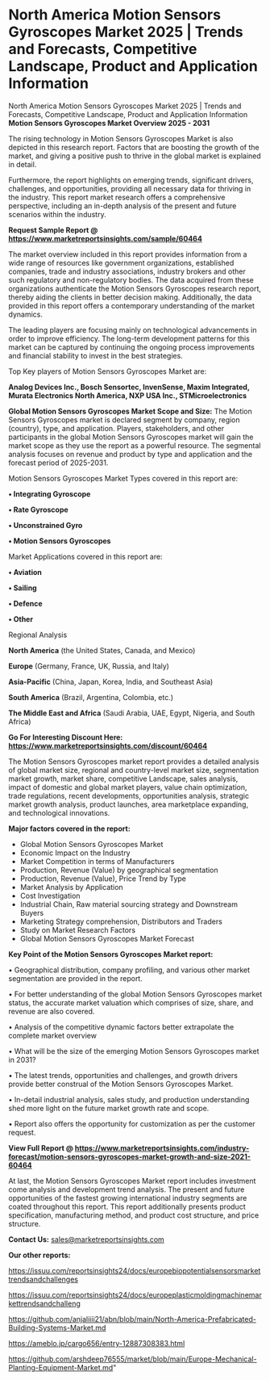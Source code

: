 # North America Motion Sensors Gyroscopes Market 2025 | Trends and Forecasts, Competitive Landscape, Product and Application Information
 North America Motion Sensors Gyroscopes Market 2025 | Trends and Forecasts, Competitive Landscape, Product and Application Information
<Strong> Motion Sensors Gyroscopes Market Overview 2025 - 2031</strong>

The rising technology in Motion Sensors Gyroscopes Market is also depicted in this research report. Factors that are boosting the growth of the market, and giving a positive push to thrive in the global market is explained in detail.

Furthermore, the report highlights on emerging trends, significant drivers, challenges, and opportunities, providing all necessary data for thriving in the industry. This report market research offers a comprehensive perspective, including an in-depth analysis of the present and future scenarios within the industry.

<strong>Request Sample Report @ <a href=https://www.marketreportsinsights.com/sample/60464>https://www.marketreportsinsights.com/sample/60464</a></strong>

The market overview included in this report provides information from a wide range of resources like government organizations, established companies, trade and industry associations, industry brokers and other such regulatory and non-regulatory bodies. The data acquired from these organizations authenticate the Motion Sensors Gyroscopes research report, thereby aiding the clients in better decision making. Additionally, the data provided in this report offers a contemporary understanding of the market dynamics.

The leading players are focusing mainly on technological advancements in order to improve efficiency. The long-term development patterns for this market can be captured by continuing the ongoing process improvements and financial stability to invest in the best strategies.

Top Key players of Motion Sensors Gyroscopes Market are:

<strong>Analog Devices Inc., Bosch Sensortec, InvenSense, Maxim Integrated, Murata Electronics North America, NXP USA Inc., STMicroelectronics</strong>

<strong><b>Global Motion Sensors Gyroscopes Market Scope and Size:</b></strong>
The Motion Sensors Gyroscopes market is declared segment by company, region (country), type, and application. Players, stakeholders, and other participants in the global Motion Sensors Gyroscopes market will gain the market scope as they use the report as a powerful resource. The segmental analysis focuses on revenue and product by type and application and the forecast period of 2025-2031.

Motion Sensors Gyroscopes Market Types covered in this report are:

<strong>• Integrating Gyroscope

• Rate Gyroscope

• Unconstrained Gyro

• Motion Sensors Gyroscopes</strong>

Market Applications covered in this report are:

<strong>• Aviation

• Sailing

• Defence

• Other</strong> 

Regional Analysis

<strong>North America</strong> (the United States, Canada, and Mexico)

<strong>Europe</strong> (Germany, France, UK, Russia, and Italy)

<strong>Asia-Pacific</strong> (China, Japan, Korea, India, and Southeast Asia)

<strong>South America</strong> (Brazil, Argentina, Colombia, etc.)

<strong>The Middle East and Africa</strong> (Saudi Arabia, UAE, Egypt, Nigeria, and South Africa)

<strong>Go For Interesting Discount Here: <a href=https://www.marketreportsinsights.com/discount/60464>https://www.marketreportsinsights.com/discount/60464</a></strong>

The Motion Sensors Gyroscopes market report provides a detailed analysis of global market size, regional and country-level market size, segmentation market growth, market share, competitive Landscape, sales analysis, impact of domestic and global market players, value chain optimization, trade regulations, recent developments, opportunities analysis, strategic market growth analysis, product launches, area marketplace expanding, and technological innovations.

<strong><b>Major factors covered in the report:</b></strong>
<ul>
  <li>Global Motion Sensors Gyroscopes Market </li>
  <li>Economic Impact on the Industry</li>
  <li>Market Competition in terms of Manufacturers</li>
  <li>Production, Revenue (Value) by geographical segmentation</li>
  <li>Production, Revenue (Value), Price Trend by Type</li>
  <li>Market Analysis by Application</li>
  <li>Cost Investigation</li>
  <li>Industrial Chain, Raw material sourcing strategy and Downstream Buyers</li>
  <li>Marketing Strategy comprehension, Distributors and Traders</li>
  <li>Study on Market Research Factors</li>
  <li>Global Motion Sensors Gyroscopes Market Forecast</li>
</ul>

<strong><b>Key Point of the Motion Sensors Gyroscopes Market report:</b></strong>

• Geographical distribution, company profiling, and various other market segmentation are provided in the report.

• For better understanding of the global Motion Sensors Gyroscopes market status, the accurate market valuation which comprises of size, share, and revenue are also covered.

• Analysis of the competitive dynamic factors better extrapolate the complete market overview

• What will be the size of the emerging Motion Sensors Gyroscopes market in 2031?

• The latest trends, opportunities and challenges, and growth drivers provide better construal of the Motion Sensors Gyroscopes Market.

• In-detail industrial analysis, sales study, and production understanding shed more light on the future market growth rate and scope.

• Report also offers the opportunity for customization as per the customer request.

<strong><b>View Full Report @ <a href=https://www.marketreportsinsights.com/industry-forecast/motion-sensors-gyroscopes-market-growth-and-size-2021-60464>https://www.marketreportsinsights.com/industry-forecast/motion-sensors-gyroscopes-market-growth-and-size-2021-60464</a></b></strong>


At last, the Motion Sensors Gyroscopes Market report includes investment come analysis and development trend analysis. The present and future opportunities of the fastest growing international industry segments are coated throughout this report. This report additionally presents product specification, manufacturing method, and product cost structure, and price structure.

<strong>Contact Us:</strong>
sales@marketreportsinsights.com

<strong>Our other reports:</strong>

<a href=https://issuu.com/reportsinsights24/docs/europebiopotentialsensorsmarkettrendsandchallenges>https://issuu.com/reportsinsights24/docs/europebiopotentialsensorsmarkettrendsandchallenges</a>

<a href=https://issuu.com/reportsinsights24/docs/europeplasticmoldingmachinemarkettrendsandchalleng>https://issuu.com/reportsinsights24/docs/europeplasticmoldingmachinemarkettrendsandchalleng</a>

<a href=https://github.com/anjaliiii21/abn/blob/main/North-America-Prefabricated-Building-Systems-Market.md>https://github.com/anjaliiii21/abn/blob/main/North-America-Prefabricated-Building-Systems-Market.md</a>

<a href=https://ameblo.jp/cargo656/entry-12887308383.html>https://ameblo.jp/cargo656/entry-12887308383.html</a>

<a href=https://github.com/arshdeep76555/market/blob/main/Europe-Mechanical-Planting-Equipment-Market.md>https://github.com/arshdeep76555/market/blob/main/Europe-Mechanical-Planting-Equipment-Market.md</a>"
